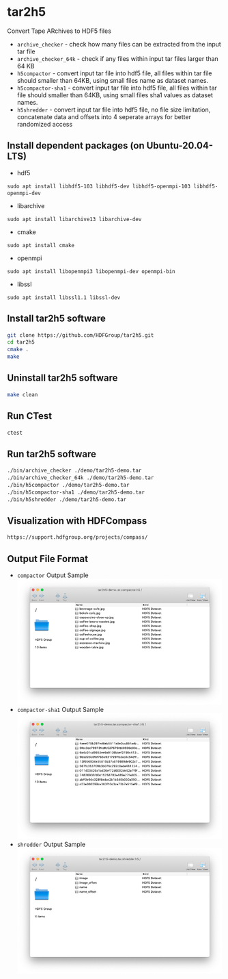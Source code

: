 # tar2h5
Convert Tape ARchives to HDF5 files

* `archive_checker` - check how many files can be extracted from the input tar file
* `archive_checker_64k` - check if any files within input tar files larger than 64 KB
* `h5compactor` - convert input tar file into hdf5 file, all files within tar file should smaller than 64KB, using small files name as dataset names.
* `h5compactor-sha1` - convert input tar file into hdf5 file, all files within tar file should smaller than 64KB, using small files sha1 values as dataset names.
* `h5shredder` - convert input tar file into hdf5 file, no file size limitation, concatenate data and offsets into 4 seperate arrays for better randomized access

## Install dependent packages (on Ubuntu-20.04-LTS)

* hdf5
``` 
sudo apt install libhdf5-103 libhdf5-dev libhdf5-openmpi-103 libhdf5-openmpi-dev
```
* libarchive
```
sudo apt install libarchive13 libarchive-dev
```      
* cmake
```
sudo apt install cmake
```
* openmpi
```
sudo apt install libopenmpi3 libopenmpi-dev openmpi-bin
```
* libssl
```
sudo apt install libssl1.1 libssl-dev 
```

## Install tar2h5 software

```bash
git clone https://github.com/HDFGroup/tar2h5.git
cd tar2h5
cmake .
make
```

## Uninstall tar2h5 software
```bash
make clean
```

## Run CTest
```bash
ctest
```

## Run tar2h5 software
```bash
./bin/archive_checker ./demo/tar2h5-demo.tar
./bin/archive_checker_64k ./demo/tar2h5-demo.tar
./bin/h5compactor ./demo/tar2h5-demo.tar
./bin/h5compactor-sha1 ./demo/tar2h5-demo.tar
./bin/h5shredder ./demo/tar2h5-demo.tar
```

## Visualization with HDFCompass
```bash
https://support.hdfgroup.org/projects/compass/
```

## Output File Format
* `compactor` Output Sample
![compactor](./img/01-compactor.png)
* `compactor-sha1` Output Sample
![compactor-sha1](./img/02-compactor-sha1.png)
* `shredder` Output Sample
![shredder](./img/03-shredder.png)

